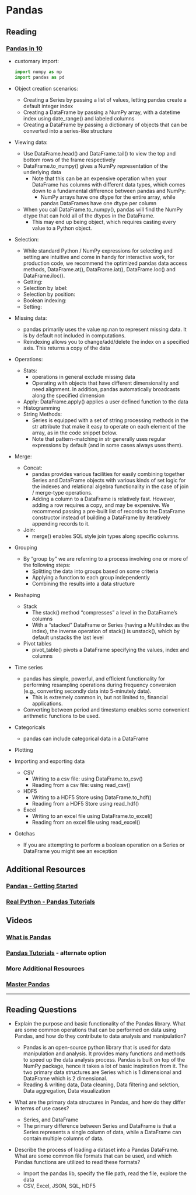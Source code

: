 # Pandas

## Reading

### [Pandas in 10](https://pandas.pydata.org/pandas-docs/stable/user_guide/10min.html)

- customary import:

  ```python
  import numpy as np
  import pandas as pd
  ```

- Object creation scenarios:
  - Creating a Series by passing a list of values, letting pandas create a default integer index
  - Creating a DataFrame by passing a NumPy array, with a datetime index using date_range() and labeled columns
  - Creating a DataFrame by passing a dictionary of objects that can be converted into a series-like structure

- Viewing data:
  - Use DataFrame.head() and DataFrame.tail() to view the top and bottom rows of the frame respectively
  - DataFrame.to_numpy() gives a NumPy representation of the underlying data
    - Note that this can be an expensive operation when your DataFrame has columns with different data types, which comes down to a fundamental difference between pandas and NumPy:
      - NumPy arrays have one dtype for the entire array, while pandas DataFrames have one dtype per column
  - When you call DataFrame.to_numpy(), pandas will find the NumPy dtype that can hold all of the dtypes in the DataFrame.
    - This may end up being object, which requires casting every value to a Python object.

- Selection:
  - While standard Python / NumPy expressions for selecting and setting are intuitive and come in handy for interactive work, for production code, we recommend the optimized pandas data access methods, DataFrame.at(), DataFrame.iat(), DataFrame.loc() and DataFrame.iloc().
  - Getting:
  - Selection by label:
  - Selection by position:
  - Boolean indexing:
  - Setting:

- Missing data:
  - pandas primarily uses the value np.nan to represent missing data. It is by default not included in computations.
  - Reindexing allows you to change/add/delete the index on a specified axis. This returns a copy of the data

- Operations:
  - Stats:
    - operations in general exclude missing data
    - Operating with objects that have different dimensionality and need alignment. In addition, pandas automatically broadcasts along the specified dimension
  - Apply: DataFrame.apply() applies a user defined function to the data
  - Histogramming
  - String Methods:
    - Series is equipped with a set of string processing methods in the str attribute that make it easy to operate on each element of the array, as in the code snippet below.
    - Note that pattern-matching in str generally uses regular expressions by default (and in some cases always uses them).

- Merge:
  - Concat:
    - pandas provides various facilities for easily combining together Series and DataFrame objects with various kinds of set logic for the indexes and relational algebra functionality in the case of join / merge-type operations.
    - Adding a column to a DataFrame is relatively fast. However, adding a row requires a copy, and may be expensive. We recommend passing a pre-built list of records to the DataFrame constructor instead of building a DataFrame by iteratively appending records to it.
  - Join:
    - merge() enables SQL style join types along specific columns.

- Grouping
  - By “group by” we are referring to a process involving one or more of the following steps:
    - Splitting the data into groups based on some criteria
    - Applying a function to each group independently
    - Combining the results into a data structure

- Reshaping
  - Stack
    - The stack() method “compresses” a level in the DataFrame’s columns
    - With a “stacked” DataFrame or Series (having a MultiIndex as the index), the inverse operation of stack() is unstack(), which by default unstacks the last level
  - Pivot tables
    - pivot_table() pivots a DataFrame specifying the values, index and columns

- Time series
  - pandas has simple, powerful, and efficient functionality for performing resampling operations during frequency conversion (e.g., converting secondly data into 5-minutely data).
    - This is extremely common in, but not limited to, financial applications.
  - Converting between period and timestamp enables some convenient arithmetic functions to be used.

- Categoricals
  - pandas can include categorical data in a DataFrame

- Plotting

- Importing and exporting data
  - CSV
    - Writing to a csv file: using DataFrame.to_csv()
    - Reading from a csv file: using read_csv()
  - HDF5
    - Writing to a HDF5 Store using DataFrame.to_hdf()
    - Reading from a HDF5 Store using read_hdf()
  - Excel
    - Writing to an excel file using DataFrame.to_excel()
    - Reading from an excel file using read_excel()

- Gotchas
  - If you are attempting to perform a boolean operation on a Series or DataFrame you might see an exception

## Additional Resources

### [Pandas - Getting Started](https://pandas.pydata.org/pandas-docs/stable/getting_started/intro_tutorials/index.html)

### [Real Python - Pandas Tutorials](https://realpython.com/learning-paths/pandas-data-science/)

## Videos

### [What is Pandas](https://www.youtube.com/watch?v=dcqPhpY7tWk&t=391s)

### [Pandas Tutorials](https://www.youtube.com/playlist?list=PL-osiE80TeTsWmV9i9c58mdDCSskIFdDS) - alternate option

### More Additional Resources

### [Master Pandas](https://towardsdatascience.com/be-a-more-efficient-data-scientist-today-master-pandas-with-this-guide-ea362d27386)

---

## Reading Questions

- Explain the purpose and basic functionality of the Pandas library. What are some common operations that can be performed on data using Pandas, and how do they contribute to data analysis and manipulation?
  - Pandas is an open-source python library that is used for data manipulation and analysis. It provides many functions and methods to speed up the data analysis process. Pandas is built on top of the NumPy package, hence it takes a lot of basic inspiration from it. The two primary data structures are Series which is 1 dimensional and DataFrame which is 2 dimensional.
  - Reading & writing data, Data cleaning, Data filtering and selction, Data aggregation, Data visualization

- What are the primary data structures in Pandas, and how do they differ in terms of use cases?
  - Series, and DataFrame
  - The primary difference between Series and DataFrame is that a Series represents a single column of data, while a DataFrame can contain multiple columns of data.

- Describe the process of loading a dataset into a Pandas DataFrame. What are some common file formats that can be used, and which Pandas functions are utilized to read these formats?
  - Import the pandas lib, specify the file path, read the file, explore the data
  - CSV, Excel, JSON, SQL, HDF5
